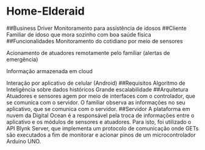 # Home-Elderaid
##Business Driver
Monitoramento para assistência de idosos
##Cliente
Familiar de idoso que mora sozinho com boa saúde física
##Funcionalidades
Monitoramento do cotidiano por meio de sensores

Acionamento de atuadores remotamente pelo familiar (alertas de emergência)

Informação armazenada em cloud

Interação por aplicativo de celular (Android)
##Requisitos
Algoritmo de Inteligência sobre dados históricos
Grande escalabilidade
##Arquitetura
Atuadores e sensores agem por meio de interfaces com o controlador, que se comunica com o servidor. O familiar observa as informações no seu aplicativo, que se comunica com o servidor.
##Servidor
A plataforma em nuvem da Digital Ocean é a responsável pela troca de informações entre o aplicativo e os módulos de sensores e atuadores. Para isto, foi utilizado o API Blynk Server, que implementa um protocolo de comunicação onde GETs são executados a fim de monitorar e acionar pinos de um microcontrolador Arduino UNO.  
